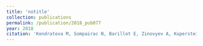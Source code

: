 ```yaml
---
title: 'notitle'
collection: publications
permalink: /publication/2018_pub077
year: 2018
citation: 'Kondratova M, Sompairac N, Barillot E, Zinovyev A, Kuperstein I. Signalling maps in cancer research: construction and data analysis. <i>Database (Oxford)</i>. 2018  Jan 1;2018.'
---
```

